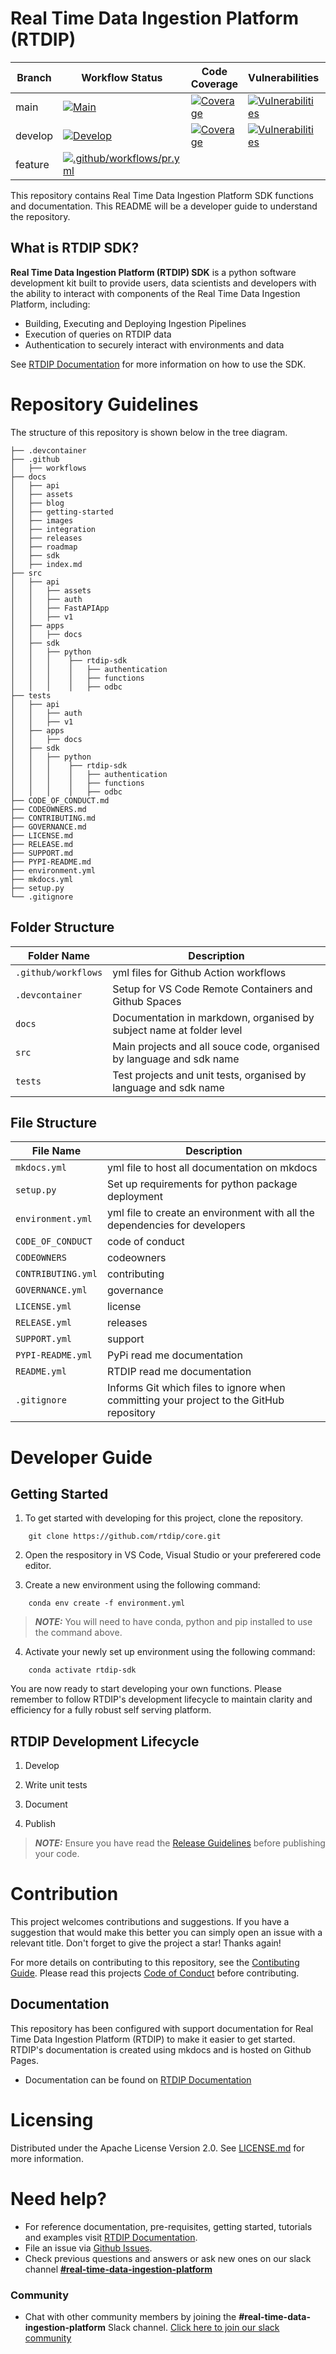 # Real Time Data Ingestion Platform (RTDIP)

| Branch | Workflow Status | Code Coverage | Vulnerabilities | Bugs |
|--------|-----------------|---------------|----------|------|
| main | [![Main](https://github.com/rtdip/core/actions/workflows/main.yml/badge.svg?branch=main)](https://github.com/rtdip/core/actions/workflows/main.yml) | [![Coverage](https://sonarcloud.io/api/project_badges/measure?project=rtdip_core&metric=coverage&branch=main)](https://sonarcloud.io/summary/new_code?id=rtdip_core) | [![Vulnerabilities](https://sonarcloud.io/api/project_badges/measure?project=rtdip_core&metric=vulnerabilities&branch=main)](https://sonarcloud.io/summary/new_code?id=rtdip_core) | [![Bugs](https://sonarcloud.io/api/project_badges/measure?project=rtdip_core&metric=bugs&branch=main)](https://sonarcloud.io/summary/new_code?id=rtdip_core) |
| develop | [![Develop](https://github.com/rtdip/core/actions/workflows/develop.yml/badge.svg)](https://github.com/rtdip/core/actions/workflows/develop.yml) | [![Coverage](https://sonarcloud.io/api/project_badges/measure?project=rtdip_core&metric=coverage&branch=develop)](https://sonarcloud.io/summary/new_code?id=rtdip_core) | [![Vulnerabilities](https://sonarcloud.io/api/project_badges/measure?project=rtdip_core&metric=vulnerabilities&branch=develop)](https://sonarcloud.io/summary/new_code?id=rtdip_core) | [![Bugs](https://sonarcloud.io/api/project_badges/measure?project=rtdip_core&metric=bugs&branch=develop)](https://sonarcloud.io/summary/new_code?id=rtdip_core) |
| feature | [![.github/workflows/pr.yml](https://github.com/rtdip/core/actions/workflows/pr.yml/badge.svg)](https://github.com/rtdip/core/actions/workflows/pr.yml) |

This repository contains Real Time Data Ingestion Platform SDK functions and documentation. This README will be a developer guide to understand the repository.

## What is RTDIP SDK?

​​**Real Time Data Ingestion Platform (RTDIP) SDK** is a python software development kit built to provide users, data scientists and developers with the ability to interact with components of the Real Time Data Ingestion Platform, including:

- Building, Executing and Deploying Ingestion Pipelines
- Execution of queries on RTDIP data
- Authentication to securely interact with environments and data

See [RTDIP Documentation](https://www.rtdip.io/) for more information on how to use the SDK.

# Repository Guidelines
The structure of this repository is shown below in the tree diagram.

    ├── .devcontainer
    ├── .github
    │   ├── workflows
    ├── docs
    │   ├── api
    │   ├── assets
    │   ├── blog
    │   ├── getting-started
    │   ├── images
    │   ├── integration
    │   ├── releases
    │   ├── roadmap
    │   ├── sdk
    │   ├── index.md
    ├── src
    │   ├── api
    │   │   ├── assets
    │   │   ├── auth
    │   │   ├── FastAPIApp
    │   │   ├── v1
    │   ├── apps
    │   │   ├── docs
    │   ├── sdk
    │   │   ├── python
    │   │   │    ├── rtdip-sdk
    │   │   │    │   ├── authentication
    │   │   │    │   ├── functions
    │   │   │    │   ├── odbc
    ├── tests
    │   ├── api
    │   │   ├── auth
    │   │   ├── v1
    │   ├── apps
    │   │   ├── docs
    │   ├── sdk
    │   │   ├── python
    │   │   │    ├── rtdip-sdk
    │   │   │    │   ├── authentication
    │   │   │    │   ├── functions
    │   │   │    │   ├── odbc
    ├── CODE_OF_CONDUCT.md  
    ├── CODEOWNERS.md 
    ├── CONTRIBUTING.md
    ├── GOVERNANCE.md
    ├── LICENSE.md
    ├── RELEASE.md
    ├── SUPPORT.md
    ├── PYPI-README.md
    ├── environment.yml
    ├── mkdocs.yml
    ├── setup.py   
    └── .gitignore

## Folder Structure

| Folder Name        | Description                                                          |
|--------------------|----------------------------------------------------------------------|
|`.github/workflows` | yml files for Github Action workflows                                | 
|`.devcontainer`     | Setup for VS Code Remote Containers and Github Spaces                |
|`docs`              | Documentation in markdown, organised by subject name at folder level |
|`src`               | Main projects and all souce code, organised by language and sdk name |
|`tests`             | Test projects and unit tests, organised by language and sdk name     |

## File Structure

| File Name        | Description                                                                             |
|------------------|-----------------------------------------------------------------------------------------|
|`mkdocs.yml`      | yml file to host all documentation on mkdocs                                            |
|`setup.py`        | Set up requirements for python package deployment                                       |
|`environment.yml` | yml file to create an environment with all the dependencies for developers              |
|`CODE_OF_CONDUCT` | code of conduct                                                                         |
|`CODEOWNERS`      | codeowners                                                                              |
|`CONTRIBUTING.yml`| contributing                                                                            |
|`GOVERNANCE.yml`  | governance                                                                              |
|`LICENSE.yml`     | license                                                                                 |
|`RELEASE.yml`     | releases                                                                                |
|`SUPPORT.yml`     | support                                                                                 |
|`PYPI-README.yml` | PyPi read me documentation                                                              |
|`README.yml`      | RTDIP read me documentation                                                             |
|`.gitignore`      | Informs Git which files to ignore when committing your project to the GitHub repository |

# Developer Guide

## Getting Started 

1) To get started with developing for this project, clone the repository. 
```
    git clone https://github.com/rtdip/core.git
```
2) Open the respository in VS Code, Visual Studio or your preferered code editor.

3) Create a new environment using the following command:
```
    conda env create -f environment.yml
```

> **_NOTE:_**  You will need to have conda, python and pip installed to use the command above.

4) Activate your newly set up environment using the following command:
```
    conda activate rtdip-sdk
```
You are now ready to start developing your own functions. Please remember to follow RTDIP's development lifecycle to maintain clarity and efficiency for a fully robust self serving platform. 
    
## RTDIP Development Lifecycle

1) Develop

2) Write unit tests

3) Document

4) Publish

> **_NOTE:_**  Ensure you have read the [Release Guidelines](RELEASE.md) before publishing your code.

# Contribution
This project welcomes contributions and suggestions. If you have a suggestion that would make this better you can simply open an issue with a relevant title. Don't forget to give the project a star! Thanks again!

For more details on contributing to this repository, see the [Contibuting Guide](https://github.com/rtdip/core/blob/develop/CONTRIBUTING.md). Please read this projects [Code of Conduct](https://github.com/rtdip/core/blob/develop/CODE_OF_CONDUCT.md) before contributing.

## Documentation
This repository has been configured with support documentation for Real Time Data Ingestion Platform (RTDIP) to make it easier to get started. RTDIP's documentation is created using mkdocs and is hosted on Github Pages.

* Documentation can be found on [RTDIP Documentation](https://www.rtdip.io/)

# Licensing

Distributed under the Apache License Version 2.0. See [LICENSE.md](https://github.com/rtdip/core/blob/develop/LICENSE.md) for more information.

# Need help?
* For reference documentation, pre-requisites, getting started, tutorials and examples visit [RTDIP Documentation](https://www.rtdip.io/). 
* File an issue via [Github Issues](https://github.com/rtdip/core/issues).
* Check previous questions and answers or ask new ones on our slack channel [**#real-time-data-ingestion-platform**](https://join.slack.com/t/lfenergy/shared_invite/zt-1ilkyecnq-8TDP6pzZXnmx1o0Lc~kMcA)

### Community
* Chat with other community members by joining the **#real-time-data-ingestion-platform** Slack channel. [Click here to join our slack community](https://join.slack.com/t/lfenergy/shared_invite/zt-1ilkyecnq-8TDP6pzZXnmx1o0Lc~kMcA)